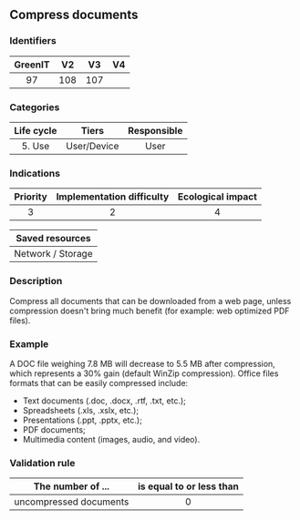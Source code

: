 ## Compress documents

### Identifiers

| GreenIT | V2  | V3  | V4  |
| :-----: | :-: | :-: | :-: |
|   97    | 108 | 107 |     |

### Categories

| Life cycle |    Tiers    | Responsible |
| :--------: | :---------: | :---------: |
|   5. Use   | User/Device |    User     |

### Indications

| Priority | Implementation difficulty | Ecological impact |
| :------: | :-----------------------: | :---------------: |
|    3     |             2             |         4         |

|  Saved resources  |
| :---------------: |
| Network / Storage |

### Description

Compress all documents that can be downloaded from a web page, unless compression doesn't bring much benefit (for example: web optimized PDF files).

### Example

A DOC file weighing 7.8 MB will decrease to 5.5 MB after compression, which represents a 30% gain (default WinZip compression). Office files formats that can be easily compressed include:

- Text documents (.doc, .docx, .rtf, .txt, etc.);
- Spreadsheets (.xls, .xslx, etc.);
- Presentations (.ppt, .pptx, etc.);
- PDF documents;
- Multimedia content (images, audio, and video).

### Validation rule

| The number of ...      | is equal to or less than |
| ---------------------- | :----------------------: |
| uncompressed documents |            0             |
